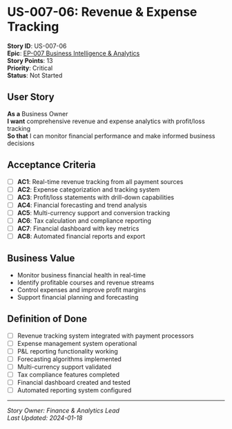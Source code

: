 # US-007-06: Revenue & Expense Tracking

**Story ID**: US-007-06  
**Epic**: [EP-007 Business Intelligence & Analytics](../epics/EP-007-Business-Intelligence-Analytics.md)  
**Story Points**: 13  
**Priority**: Critical  
**Status**: Not Started  

## User Story

**As a** Business Owner  
**I want** comprehensive revenue and expense analytics with profit/loss tracking  
**So that** I can monitor financial performance and make informed business decisions

## Acceptance Criteria

- [ ] **AC1**: Real-time revenue tracking from all payment sources
- [ ] **AC2**: Expense categorization and tracking system
- [ ] **AC3**: Profit/loss statements with drill-down capabilities
- [ ] **AC4**: Financial forecasting and trend analysis
- [ ] **AC5**: Multi-currency support and conversion tracking
- [ ] **AC6**: Tax calculation and compliance reporting
- [ ] **AC7**: Financial dashboard with key metrics
- [ ] **AC8**: Automated financial reports and export

## Business Value

- Monitor business financial health in real-time
- Identify profitable courses and revenue streams
- Control expenses and improve profit margins
- Support financial planning and forecasting

## Definition of Done

- [ ] Revenue tracking system integrated with payment processors
- [ ] Expense management system operational
- [ ] P&L reporting functionality working
- [ ] Forecasting algorithms implemented
- [ ] Multi-currency support validated
- [ ] Tax compliance features completed
- [ ] Financial dashboard created and tested
- [ ] Automated reporting system configured

---

*Story Owner: Finance & Analytics Lead*  
*Last Updated: 2024-01-18*